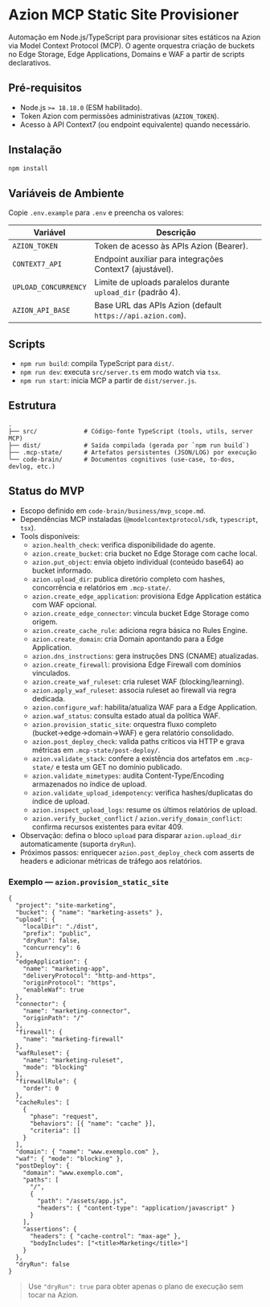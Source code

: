 # Azion MCP Static Site Provisioner

Automação em Node.js/TypeScript para provisionar sites estáticos na Azion via Model Context Protocol (MCP). O agente orquestra criação de buckets no Edge Storage, Edge Applications, Domains e WAF a partir de scripts declarativos.

## Pré-requisitos
- Node.js `>= 18.18.0` (ESM habilitado).
- Token Azion com permissões administrativas (`AZION_TOKEN`).
- Acesso à API Context7 (ou endpoint equivalente) quando necessário.

## Instalação
```bash
npm install
```

## Variáveis de Ambiente
Copie `.env.example` para `.env` e preencha os valores:

| Variável | Descrição |
| --- | --- |
| `AZION_TOKEN` | Token de acesso às APIs Azion (Bearer). |
| `CONTEXT7_API` | Endpoint auxiliar para integrações Context7 (ajustável). |
| `UPLOAD_CONCURRENCY` | Limite de uploads paralelos durante `upload_dir` (padrão 4). |
| `AZION_API_BASE` | Base URL das APIs Azion (default `https://api.azion.com`). |

## Scripts
- `npm run build`: compila TypeScript para `dist/`.
- `npm run dev`: executa `src/server.ts` em modo watch via `tsx`.
- `npm run start`: inicia MCP a partir de `dist/server.js`.

## Estrutura
```
.
├── src/             # Código-fonte TypeScript (tools, utils, server MCP)
├── dist/            # Saída compilada (gerada por `npm run build`)
├── .mcp-state/      # Artefatos persistentes (JSON/LOG) por execução
└── code-brain/      # Documentos cognitivos (use-case, to-dos, devlog, etc.)
```

## Status do MVP
- Escopo definido em `code-brain/business/mvp_scope.md`.
- Dependências MCP instaladas (`@modelcontextprotocol/sdk`, `typescript`, `tsx`).
- Tools disponíveis:
  - `azion.health_check`: verifica disponibilidade do agente.
  - `azion.create_bucket`: cria bucket no Edge Storage com cache local.
  - `azion.put_object`: envia objeto individual (conteúdo base64) ao bucket informado.
  - `azion.upload_dir`: publica diretório completo com hashes, concorrência e relatórios em `.mcp-state/`.
  - `azion.create_edge_application`: provisiona Edge Application estática com WAF opcional.
  - `azion.create_edge_connector`: vincula bucket Edge Storage como origem.
  - `azion.create_cache_rule`: adiciona regra básica no Rules Engine.
  - `azion.create_domain`: cria Domain apontando para a Edge Application.
  - `azion.dns_instructions`: gera instruções DNS (CNAME) atualizadas.
  - `azion.create_firewall`: provisiona Edge Firewall com domínios vinculados.
  - `azion.create_waf_ruleset`: cria ruleset WAF (blocking/learning).
  - `azion.apply_waf_ruleset`: associa ruleset ao firewall via regra dedicada.
  - `azion.configure_waf`: habilita/atualiza WAF para a Edge Application.
  - `azion.waf_status`: consulta estado atual da política WAF.
  - `azion.provision_static_site`: orquestra fluxo completo (bucket→edge→domain→WAF) e gera relatório consolidado.
  - `azion.post_deploy_check`: valida paths críticos via HTTP e grava métricas em `.mcp-state/post-deploy/`.
  - `azion.validate_stack`: confere a existência dos artefatos em `.mcp-state/` e testa um GET no domínio publicado.
  - `azion.validate_mimetypes`: audita Content-Type/Encoding armazenados no índice de upload.
  - `azion.validate_upload_idempotency`: verifica hashes/duplicatas do índice de upload.
  - `azion.inspect_upload_logs`: resume os últimos relatórios de upload.
  - `azion.verify_bucket_conflict` / `azion.verify_domain_conflict`: confirma recursos existentes para evitar 409.
- Observação: defina o bloco `upload` para disparar `azion.upload_dir` automaticamente (suporta `dryRun`).
- Próximos passos: enriquecer `azion.post_deploy_check` com asserts de headers e adicionar métricas de tráfego aos relatórios.

### Exemplo — `azion.provision_static_site`

```jsonc
{
  "project": "site-marketing",
  "bucket": { "name": "marketing-assets" },
  "upload": {
    "localDir": "./dist",
    "prefix": "public",
    "dryRun": false,
    "concurrency": 6
  },
  "edgeApplication": {
    "name": "marketing-app",
    "deliveryProtocol": "http-and-https",
    "originProtocol": "https",
    "enableWaf": true
  },
  "connector": {
    "name": "marketing-connector",
    "originPath": "/"
  },
  "firewall": {
    "name": "marketing-firewall"
  },
  "wafRuleset": {
    "name": "marketing-ruleset",
    "mode": "blocking"
  },
  "firewallRule": {
    "order": 0
  },
  "cacheRules": [
    {
      "phase": "request",
      "behaviors": [{ "name": "cache" }],
      "criteria": []
    }
  ],
  "domain": { "name": "www.exemplo.com" },
  "waf": { "mode": "blocking" },
  "postDeploy": {
    "domain": "www.exemplo.com",
    "paths": [
      "/",
      {
        "path": "/assets/app.js",
        "headers": { "content-type": "application/javascript" }
      }
    ],
    "assertions": {
      "headers": { "cache-control": "max-age" },
      "bodyIncludes": ["<title>Marketing</title>"]
    }
  },
  "dryRun": false
}
```

> Use `"dryRun": true` para obter apenas o plano de execução sem tocar na Azion.
